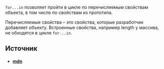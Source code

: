 `for...in` позволяет пройти в цикле по перечисляемым свойствам объекта, в том числе по свойствам из прототипа.

Перечисляемые свойства – это свойства, которые разработчик добавляет объекту. Встроенные свойства, например length у массива, не обходятся в цикле `for...in`.

## Источник
- #### [mdn](https://developer.mozilla.org/ru/docs/Web/JavaScript/Reference/Statements/for...in)
